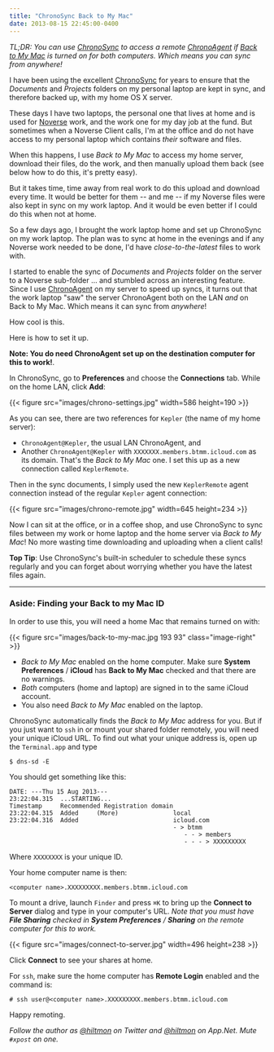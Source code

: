 ```yaml
---
title: "ChronoSync Back to My Mac"
date: 2013-08-15 22:45:00-0400
---
```


*TL;DR: You can use [ChronoSync][cs1] to access a remote [ChronoAgent][ca1] if [Back to My Mac][btmm] is turned on for both computers. Which means you can sync from anywhere!*

I have been using the excellent [ChronoSync][cs1] for years to ensure that the *Documents* and *Projects* folders on my personal laptop are kept in sync, and therefore backed up, with my home OS X server.

These days I have two laptops, the personal one that lives at home and is used for [Noverse](http://www.noverse.com) work, and the work one for my day job at the fund. But sometimes when a Noverse Client calls, I'm at the office and do not have access to my personal laptop which contains *their* software and files.

When this happens, I use *Back to My Mac* to access my home server, download their files, do the work, and then manually upload them back <span class="light">(see below how to do this, it's pretty easy)</span>.

But it takes time, time away from real work to do this upload and download every time. It would be better for them -- and me -- if my Noverse files were also kept in sync on my work laptop. And it would be even better if I could do this when not at home.

So a few days ago, I brought the work laptop home and set up ChronoSync on my work laptop. The plan was to sync at home in the evenings and if any Noverse work needed to be done, I'd have *close-to-the-latest* files to work with.

I started to enable the sync of *Documents* and *Projects* folder on the server to a Noverse sub-folder ... and stumbled across an interesting feature. Since I use [ChronoAgent][ca1] on my server to speed up syncs, it turns out that the work laptop "saw" the server ChronoAgent both on the LAN *and* on Back to My Mac. Which means it can sync from *anywhere*!

How cool is this.

Here is how to set it up. 

**Note: You do need ChronoAgent set up on the destination computer for this to work!**.

In ChronoSync, go to **Preferences** and choose the **Connections** tab. While on the home LAN, click **Add**:

{{< figure src="images/chrono-settings.jpg" width=586 height=190 >}}

As you can see, there are two references for `Kepler` (the name of my home server):

* `ChronoAgent@Kepler`, the usual LAN ChronoAgent, and 
* Another `ChronoAgent@Kepler` with `XXXXXXX.members.btmm.icloud.com` as its domain. That's the *Back to My Mac* one. I set this up as a new connection called  `KeplerRemote`.

Then in the sync documents, I simply used the new `KeplerRemote` agent connection instead of the regular `Kepler` agent connection:

{{< figure src="images/chrono-remote.jpg" width=645 height=234 >}}

Now I can sit at the office, or in a coffee shop, and use ChronoSync to sync files between my work or home laptop and the home server via *Back to My Mac*! No more wasting time downloading and uploading when a client calls! 

**Top Tip**: Use ChronoSync's built-in scheduler to schedule these syncs regularly and you can forget about worrying whether you have the latest files again.

---

### Aside: Finding your Back to my Mac ID

In order to use this, you will need a home Mac that remains turned on with:

{{< figure src="images/back-to-my-mac.jpg 193 93" class="image-right" >}}

* *Back to My Mac* enabled on the home computer. Make sure **System Preferences** / **iCloud** has **Back to My Mac** checked and that there are no warnings.
* *Both* computers (home and laptop) are signed in to the same iCloud account.
* You also need *Back to My Mac* enabled on the laptop.

ChronoSync automatically finds the *Back to My Mac* address for you.  But if you just want to `ssh` in or mount your shared folder remotely, you will need your unique iCloud URL. To find out what your unique address is, open up the `Terminal.app` and type

	$ dns-sd -E

You should get something like this:

	DATE: ---Thu 15 Aug 2013---
	23:22:04.315  ...STARTING...
	Timestamp     Recommended Registration domain
	23:22:04.315  Added     (More)               local
	23:22:04.316  Added                          icloud.com
	                                             - > btmm
													- - > members
													- - - > XXXXXXXXX


Where `XXXXXXXX` is your unique ID.

Your home computer name is then:

	<computer name>.XXXXXXXXX.members.btmm.icloud.com

To mount a drive, launch `Finder` and press `⌘K` to bring up the **Connect to Server** dialog and type in your computer's URL. *Note that you must have **File Sharing** checked in **System Preferences** / **Sharing** on the remote computer for this to work.*

{{< figure src="images/connect-to-server.jpg" width=496 height=238 >}}

Click **Connect** to see your shares at home.

For `ssh`, make sure the home computer has **Remote Login** enabled and the command is:

	# ssh user@<computer name>.XXXXXXXXX.members.btmm.icloud.com

Happy remoting.

*Follow the author as [@hiltmon](https://twitter.com/hiltmon) on Twitter and [@hiltmon](http://alpha.app.net/hiltmon) on App.Net. Mute `#xpost` on one.*

[cs1]: http://www.econtechnologies.com/pages/cs/chrono_overview.html
[ca1]: http://www.econtechnologies.com/pages/ca/agent_overview.html
[btmm]: http://www.apple.com/support/icloud/back-to-my-mac/
